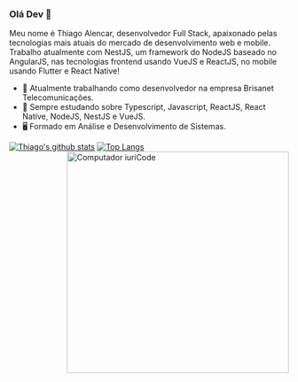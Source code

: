 ### Olá Dev 👋


Meu nome é Thiago Alencar, desenvolvedor Full Stack, apaixonado pelas tecnologias mais atuais do mercado de desenvolvimento web e mobile. Trabalho atualmente com NestJS, um framework do NodeJS baseado no AngularJS, nas tecnologias frontend usando VueJS e ReactJS, no mobile usando Flutter e React Native!

- 🔭 Atualmente trabalhando como desenvolvedor na empresa Brisanet Telecomunicações.
- 🌱 Sempre estudando sobre Typescript, Javascript, ReactJS, React Native, NodeJS, NestJS e VueJS.
- 🖥 Formado em Análise e Desenvolvimento de Sistemas.


<div align="justify" >

[![Thiago's github stats](https://github-readme-stats.vercel.app/api?username=ThiagoAlencar12&show_icons=true&theme=dracula)](https://github.com/anuraghazra/github-readme-stats)
<img src="https://raw.githubusercontent.com/MicaelliMedeiros/micaellimedeiros/master/image/computer-illustration.png" min-width="400px" max-width="400px" width="400px" align="right" alt="Computador iuriCode">
[![Top Langs](https://github-readme-stats.vercel.app/api/top-langs/?username=ThiagoAlencar12&layout=compact&theme=dracula)](https://github.com/anuraghazra/github-readme-stats)

</div>